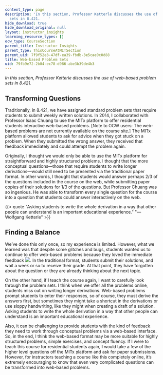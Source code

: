 ```yaml
---
content_type: page
description: 'In this section, Professor Ketterle discusses the use of web-based problem
  sets in 8.421.    '
hide_download: true
hide_download_original: null
layout: instructor_insights
learning_resource_types: []
ocw_type: CourseSection
parent_title: Instructor Insights
parent_type: ThisCourseAtMITSection
parent_uid: 7f9f52e3-47df-ea39-fbdb-3e5cae0c0d88
title: Web-based Problem Sets
uid: 79fb9e72-2b04-ec78-d986-abe3b39de4b3
---
```


_In this section, Professor Ketterle discusses the use of web-based problem sets in 8.421._

Transforming Questions
----------------------

Traditionally, in 8.421, we have assigned standard problem sets that require students to submit weekly written solutions. In 2014, I collaborated with Professor Isaac Chuang to use the MITx platform to offer residential students interactive web-based problems. \[Note to OCW users: The web-based problems are not currently available on the course site.\] The MITx platform allowed students to ask for advice when they got stuck on a problem. When they submitted the wrong answer, they received that feedback immediately and could attempt the problem again.

Originally, I thought we would only be able to use the MITx platform for straightforward and highly structured problems. I thought that the more conceptual questions—those that require students to write longer derivations—would still need to be presented via the traditional paper format. In other words, I thought that students would answer perhaps 2/3 of the questions included in the course on the web, while submitting paper copies of their solutions for 1/3 of the questions. But Professor Chuang was so ingenious. He was able to transform every single question for the course into a question that students could answer interactively on the web.

{{< quote "Asking students to write the whole derivation in a way that other people can understand is an important educational experience." "—Wolfgang Ketterle" >}}

Finding a Balance
-----------------

We’ve done this only once, so my experience is limited. However, what we learned was that despite some glitches and bugs, students wanted us to continue to offer web-based problems because they loved the immediate feedback ![](/images/educator/icon-question-immed.png). In the traditional format, students submit their solutions, and wait a week or so to receive their grade. At that point, they have forgotten about the question or they are already thinking about the next topic.

On the other hand, if I teach the course again, I want to carefully look through the problem sets. I think when we offer all the problems online, students miss out on writing longer derivations. Web-based problems prompt students to enter their responses, so of course, they must derive the answers first, but sometimes they might take a shortcut in the derivations or use sloppy handwriting, like they might when creating a draft of a solution. Asking students to write the whole derivation in a way that other people can understand is an important educational experience.

Also, it can be challenging to provide students with the kind of feedback they need to work through conceptual problems via a web-based interface. So, in the end, I think the web-based format may be more suitable for highly structured problems, simple exercises, and concept fluency. If I were to teach this course for residential students again, I would take a few of the higher level questions off the MITx platform and ask for paper submissions. However, for instructors teaching a course like this completely online, it’s extremely encouraging to know that even very complicated questions can be transformed into web-based problems.